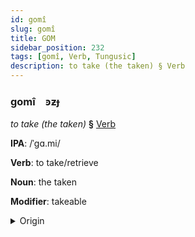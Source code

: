 ```yaml
---
id: gomî
slug: gomî
title: GOM
sidebar_position: 232
tags: [gomî, Verb, Tungusic]
description: to take (the taken) § Verb
---
```


### gomî&emsp;<span kind="abugida">ꜿƶɟ</span>

*to take (the taken)* **§** [Verb](../../tags/Verb)

**IPA**: /ˈgɑ.mi/

**Verb**: to take/retrieve

**Noun**: the taken

**Modifier**: takeable

<details>
    <summary>Origin</summary>
    Evenki гамӣ gamī /ɡamiː/<br/>
    <em>Tungusic Language Family</em>
</details>